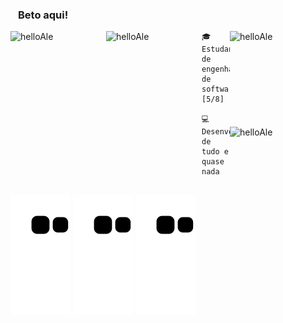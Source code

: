 
 
<h3> ⠀Beto aqui! </h3>

<img align="left" alt="helloAle" height="153" width="153" src="https://media.giphy.com/media/GkD4U3VfiIbzcBhQNu/giphy.gif">
<img align="left" alt="helloAle" height="153" width="153" src="https://media.giphy.com/media/hsawN0BaMWunhSwhMl/giphy.gif">

<img align="right" alt="helloAle" height="153" width="153" src="https://media.giphy.com/media/GkD4U3VfiIbzcBhQNu/giphy.gif">
<img align="right" alt="helloAle" height="153" width="153" src="https://media.giphy.com/media/hsawN0BaMWunhSwhMl/giphy.gif">


<div>
 
    🎓 Estudante de engenharia de software [5/8]
 
    💻 Desenvolvedor de tudo e quase nada
    
    
</div>

 ##
 
 ![Snake animation](https://github.com/helloAle/helloAle/blob/output/github-contribution-grid-snake.svg)
 ![Snake animation](https://github.com/helloAle/helloAle/blob/output/github-contribution-grid-snake.svg)
 ![Snake animation](https://github.com/helloAle/helloAle/blob/output/github-contribution-grid-snake.svg)
 ##
  

  
 ##

